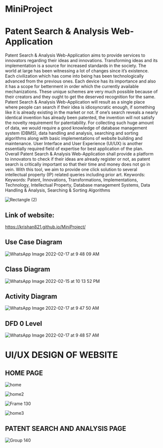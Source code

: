 # MiniProject
# Patent Search & Analysis Web-Application
Patent Search & Analysis Web-Application aims to provide services to innovators regarding their ideas and innovations. Transforming ideas and its implementation is a source for increased standards in the society. The world at large has been witnessing a lot of changes since it’s existence. Each civilization which has come into being has been technologically advanced from the previous ones. Each device has its importance and also it has a scope for betterment in order which the currently available mechanizations. These unique schemes are very much possible because of their creators and they ought to get the deserved recognition for the same. Patent Search & Analysis Web-Application will result as a single place where people can search if their idea is idiosyncratic enough, if something like it is already existing in the market or not. If one’s search reveals a nearly identical invention has already been patented, the invention will not satisfy the novelty requirement for patentability. For collecting such huge amount of data, we would require a good knowledge of database management system (DBMS), data handling and analysis, searching and sorting algorithms along with basic implementations of website building and maintenance. User Interface and User Experience (UI/UX) is another essentially required field of expertise for best application of the plan. Overall Patent Search & Analysis Web-Application shall provide a platform to innovators to check if their ideas are already register or not, as patent search is critically important so that their time and money does not go in vein. With this tool, we aim to provide one click solution to several intellectual property (IP) related queries including prior art.
Keywords: Keywords: Patent, Innovations, Transformations, Implementations, Technology, Intellectual Property, Database management Systems, Data Handling & Analysis, Searching & Sorting Algorithms

![Rectangle (2)](https://user-images.githubusercontent.com/75636356/154555669-b9abd570-16d8-440c-a574-a4f76a158ed7.png)

## Link of website:
https://krishan821.github.io/MiniProject/
## Use Case Diagram

![WhatsApp Image 2022-02-17 at 9 48 09 AM](https://user-images.githubusercontent.com/75636356/154554826-0328d822-28d0-4a32-8bff-6b45eeec32da.jpeg)

## Class Diagram

![WhatsApp Image 2022-02-15 at 10 13 52 PM](https://user-images.githubusercontent.com/75636356/154554332-1477c45e-735f-4509-9519-425ea96e5c82.jpeg)

## Activity Diagram

![WhatsApp Image 2022-02-17 at 9 47 50 AM](https://user-images.githubusercontent.com/75636356/154554487-892493b6-e839-477a-8906-87044447e5a4.jpeg)

## DFD 0 Level

![WhatsApp Image 2022-02-17 at 9 48 57 AM](https://user-images.githubusercontent.com/75636356/154554579-023cb83a-90a7-49c1-98cf-32478ba7d176.jpeg)

# UI/UX DESIGN OF WEBSITE

## HOME PAGE

![home](https://user-images.githubusercontent.com/75636356/154555111-1fc58b5b-98c4-4e8f-bb4d-70c27b3e6f24.png)

![home2](https://user-images.githubusercontent.com/75636356/154555176-8f379ad2-16e0-4a2b-afea-e6392f1d4b64.png)

![Frame 130](https://user-images.githubusercontent.com/75636356/154555244-fa0bd286-9d20-4d98-a9eb-82f9b9b6fe98.png)

![home3](https://user-images.githubusercontent.com/75636356/154555387-cb09d4eb-f8bb-4dfc-ade3-9a3a9989347c.png)

## PATENT SEARCH AND ANALYSIS PAGE



![Group 140](https://user-images.githubusercontent.com/75636356/154555443-086478d7-f66a-4ecf-8dca-cda1136dfc9e.png)

